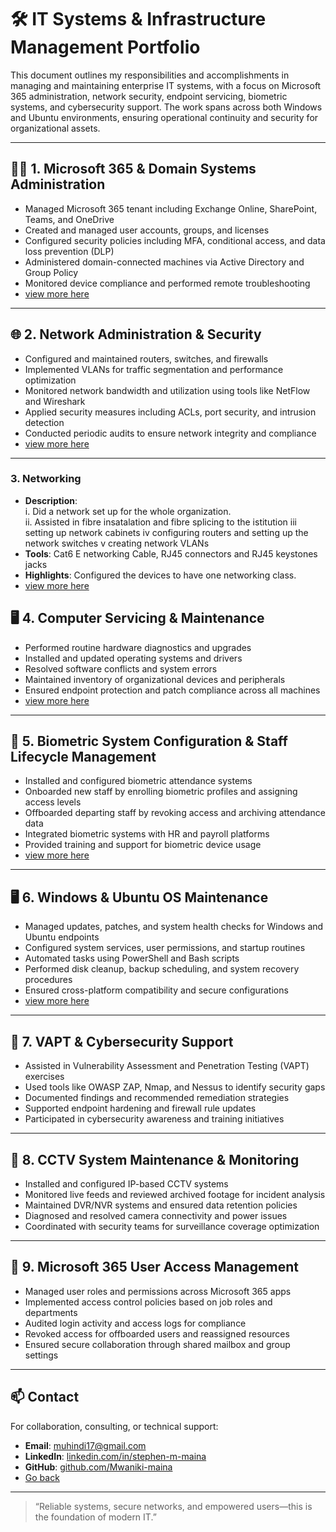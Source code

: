 # 🛠️ IT Systems & Infrastructure Management Portfolio

This document outlines my responsibilities and accomplishments in managing and maintaining enterprise IT systems, with a focus on Microsoft 365 administration, network security, endpoint servicing, biometric systems, and cybersecurity support. The work spans across both Windows and Ubuntu environments, ensuring operational continuity and security for organizational assets.

---

## 🧑‍💼 1. Microsoft 365 & Domain Systems Administration

- Managed Microsoft 365 tenant including Exchange Online, SharePoint, Teams, and OneDrive
- Created and managed user accounts, groups, and licenses
- Configured security policies including MFA, conditional access, and data loss prevention (DLP)
- Administered domain-connected machines via Active Directory and Group Policy
- Monitored device compliance and performed remote troubleshooting
- [view more here](/IT-Systems-&-Infrastructure-Management/M365-&-Domain.md)
---

## 🌐 2. Network Administration & Security

- Configured and maintained routers, switches, and firewalls
- Implemented VLANs for traffic segmentation and performance optimization
- Monitored network bandwidth and utilization using tools like NetFlow and Wireshark
- Applied security measures including ACLs, port security, and intrusion detection
- Conducted periodic audits to ensure network integrity and compliance
- [view more here](/IT-Systems-&-Infrastructure-Management/M365-&-Domain.md)
---

### 3. Networking
- **Description**:  
                   i. Did a network set up for the whole organization.  
                   ii. Assisted in fibre insatalation and fibre splicing to the istitution
                   iii setting up network cabinets
                   iv configuring routers and setting up the network switches
                   v creating network VLANs 
- **Tools**: Cat6 E networking Cable, RJ45 connectors and RJ45 keystones jacks
- **Highlights**: Configured the devices to have one networking class.
- [view more here](/IT-Systems-&-Infrastructure-Management/M365-&-Domain.md)

## 🖥️ 4. Computer Servicing & Maintenance

- Performed routine hardware diagnostics and upgrades
- Installed and updated operating systems and drivers
- Resolved software conflicts and system errors
- Maintained inventory of organizational devices and peripherals
- Ensured endpoint protection and patch compliance across all machines
- [view more here](/IT-Systems-&-Infrastructure-Management/M365-&-Domain.md)
---

## 🧬 5. Biometric System Configuration & Staff Lifecycle Management

- Installed and configured biometric attendance systems
- Onboarded new staff by enrolling biometric profiles and assigning access levels
- Offboarded departing staff by revoking access and archiving attendance data
- Integrated biometric systems with HR and payroll platforms
- Provided training and support for biometric device usage
- [view more here](/IT-Systems-&-Infrastructure-Management/M365-&-Domain.md)
---

## 🖥️ 6. Windows & Ubuntu OS Maintenance

- Managed updates, patches, and system health checks for Windows and Ubuntu endpoints
- Configured system services, user permissions, and startup routines
- Automated tasks using PowerShell and Bash scripts
- Performed disk cleanup, backup scheduling, and system recovery procedures
- Ensured cross-platform compatibility and secure configurations
- [view more here](/IT-Systems-&-Infrastructure-Management/M365-&-Domain.md)
---

## 🔐 7. VAPT & Cybersecurity Support

- Assisted in Vulnerability Assessment and Penetration Testing (VAPT) exercises
- Used tools like OWASP ZAP, Nmap, and Nessus to identify security gaps
- Documented findings and recommended remediation strategies
- Supported endpoint hardening and firewall rule updates
- Participated in cybersecurity awareness and training initiatives

---

## 🎥 8. CCTV System Maintenance & Monitoring

- Installed and configured IP-based CCTV systems
- Monitored live feeds and reviewed archived footage for incident analysis
- Maintained DVR/NVR systems and ensured data retention policies
- Diagnosed and resolved camera connectivity and power issues
- Coordinated with security teams for surveillance coverage optimization

---

## 🔐 9. Microsoft 365 User Access Management

- Managed user roles and permissions across Microsoft 365 apps
- Implemented access control policies based on job roles and departments
- Audited login activity and access logs for compliance
- Revoked access for offboarded users and reassigned resources
- Ensured secure collaboration through shared mailbox and group settings

---

## 📫 Contact

For collaboration, consulting, or technical support:

- **Email**: muhindi17@gmail.com  
- **LinkedIn**: [linkedin.com/in/stephen-m-maina](https://www.linkedin.com/in/stephen-m-maina)  
- **GitHub**: [github.com/Mwaniki-maina](https://github.com/Mwaniki-maina/Portfolio)
- [Go back](/readme.md)
---

> “Reliable systems, secure networks, and empowered users—this is the foundation of modern IT.”

